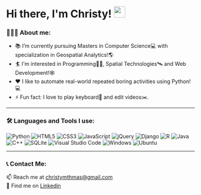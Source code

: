 # Hi there, I'm Christy! <img width="30px" src="https://media.tenor.com/images/30169e4a670daf12443df7d2dd140176/tenor.gif" />

<!-- <img align="right" alt="GIF" height="160px" src="https://media.tenor.com/images/ef408a140e96ec46a8ed4fff2b2356b4/tenor.gif" /> -->
<!-- <img align="right" alt="GIF" height="160px" src="https://media.tenor.com/images/a55dcfe13e98fd765eeec9f3f72d530a/tenor.gif" />
 -->


### 💁🏻‍♂️ About me:   

- 📚 I’m currently pursuing Masters in Computer Science💻 with specialization in Geospatial Analytics!🌎
- 🏄 I'm interested in Programming👨‍💻, Spatial Technologies🛰️ and Web Development!🕸️ 
- ❤️ I like to automate real-world repeated boring activities using Python!💻
- ⚡ Fun fact: I love to play keyboard🎹 and edit videos✂️.

<!-- ---
 ### 🏆 My Certifications and Achievements: 
<ul>
  <li>Coursera: Crash Course On Python By Google🐍</li>
  <li>Google Cloud Ready Facilitator Program: Milestone 01 Completed!☁</li>
  <li>Kerala State Web Designing Competition: 3rd Rank (2016)🕸️</li>
</ul> -->


---
<!-- ### 🎧 Currently, I'm listening to: -->

<!-- <img align="right" alt="GIF" height="170px" src="https://media.giphy.com/media/J5B1Y8QZnzXXbLQIBu/giphy.gif" /> -->

<!-- ![Spotify](https://novatorem-iota-smoky.vercel.app/api/spotify) -->

<!-- --- -->
### 🛠 Languages and Tools I use:

 
![Python](https://img.shields.io/badge/python-%2314354C.svg?style=for-the-badge&logo=python&logoColor=white)
![HTML5](https://img.shields.io/badge/html5-%23E34F26.svg?style=for-the-badge&logo=html5&logoColor=white)
![CSS3](https://img.shields.io/badge/css3-%231572B6.svg?style=for-the-badge&logo=css3&logoColor=white)
![JavaScript](https://img.shields.io/badge/javascript-%23323330.svg?style=for-the-badge&logo=javascript&logoColor=%23F7DF1E)
![jQuery](https://img.shields.io/badge/jquery-%230769AD.svg?style=for-the-badge&logo=jquery&logoColor=white)
![Django](https://img.shields.io/badge/django-%23092E20.svg?style=for-the-badge&logo=django&logoColor=white)
![R](https://img.shields.io/badge/r-%23276DC3.svg?style=for-the-badge&logo=r&logoColor=white)
![Java](https://img.shields.io/badge/java-%23ED8B00.svg?style=for-the-badge&logo=java&logoColor=white)
![C++](https://img.shields.io/badge/c++-%2300599C.svg?style=for-the-badge&logo=c%2B%2B&logoColor=white)
![SQLite](https://img.shields.io/badge/sqlite-%2307405e.svg?style=for-the-badge&logo=sqlite&logoColor=white)
![Visual Studio Code](https://img.shields.io/badge/VisualStudioCode-0078d7.svg?style=for-the-badge&logo=visual-studio-code&logoColor=white)
![Windows](https://img.shields.io/badge/Windows-0078D6?style=for-the-badge&logo=windows&logoColor=white)
![Ubuntu](https://img.shields.io/badge/Ubuntu-E95420?style=for-the-badge&logo=ubuntu&logoColor=white)

---
### 📞 Contact Me:

📫 Reach me at <a href="mailto:christymthmas@gmail.com">christymthmas@gmail.com</a><br>
💼 Find me on <a href="https://www.linkedin.com/in/christy-m-thomas/">Linkedin</a>
  

